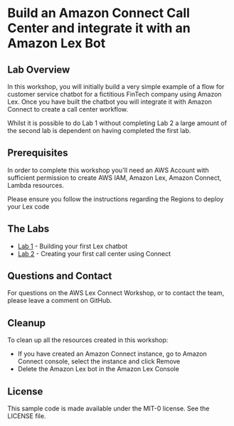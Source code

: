 # Build an Amazon Connect Call Center and integrate it with an Amazon Lex Bot


## Lab Overview

In this workshop, you will initially build a very simple example of a flow for customer service chatbot for a fictitious FinTech company using Amazon Lex. Once you have built the chatbot you will integrate it with Amazon Connect to create a call center workflow.

Whilst it is possible to do Lab 1 without completing Lab 2 a large amount of the second lab is dependent on having completed the first lab.

## Prerequisites

In order to complete this workshop you'll need an AWS Account with sufficient permission to create AWS IAM, Amazon Lex, Amazon Connect, Lambda resources.

Please ensure you follow the instructions regarding the Regions to deploy your Lex code

## The Labs

* [Lab 1](./lab-1-Building_Chat_Bots_With_Lex/README.md) - Building your first Lex chatbot
* [Lab 2](./lab2-Building_Connect_Call_Center/README.md) - Creating your first call center using Connect

## Questions and Contact

For questions on the AWS Lex Connect Workshop, or to contact the team, please leave a comment on GitHub.

## Cleanup
 
To clean up all the resources created in this workshop:

* If you have created an Amazon Connect instance, go to Amazon Connect console, select the instance and click Remove
* Delete the Amazon Lex bot in the Amazon Lex Console 

## License

This sample code is made available under the MIT-0 license. See the LICENSE file.